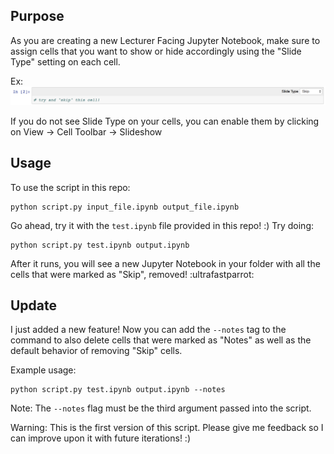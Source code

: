 ## Purpose
As you are creating a new Lecturer Facing Jupyter Notebook, make sure to assign cells that you want to show or hide accordingly using the "Slide Type" setting on each cell.

Ex:
![A cell with a Slide Type of Skip](example1.png)

If you do not see Slide Type on your cells, you can enable them by clicking on View -> Cell Toolbar -> Slideshow

## Usage
To use the script in this repo:
```
python script.py input_file.ipynb output_file.ipynb
```

Go ahead, try it with the `test.ipynb` file provided in this repo! :)
Try doing:
```
python script.py test.ipynb output.ipynb
```

After it runs, you will see a new Jupyter Notebook in your folder with all the cells that were marked as "Skip", removed! :ultrafastparrot:

## Update
I just added a new feature! Now you can add the `--notes` tag to the command to also delete cells that were marked as "Notes" as well as the default behavior of removing "Skip" cells.

Example usage:
```
python script.py test.ipynb output.ipynb --notes
```

Note: The `--notes` flag must be the third argument passed into the script.

Warning:
This is the first version of this script. Please give me feedback so I can improve upon it with future iterations! :)
